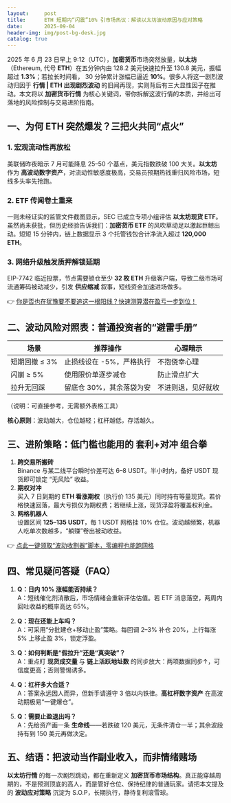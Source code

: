 ```yaml
---
layout:     post
title:      ETH 短期内“闪震”10% 引市场热议：解读以太坊波动原因与应对策略
date:       2025-09-04
header-img: img/post-bg-desk.jpg
catalog: true
---
```


2025 年 6 月 23 日早上 9:12（UTC），**加密货币**市场突然放量，**以太坊**（Ethereum, 代号 **ETH**）在五分钟内由 128.2 美元快速拉升至 130.8 美元，振幅超过 **1.3%**；若拉长时间看， 30 分钟累计涨幅已逼近 **10%**。很多人将这一剧烈波动归因于 **行情 | ETH 出现剧烈波动** 的旧闻再现，实则背后有三大显性因子在推动。本文将以 **加密货币行情** 为核心关键词，带你拆解这波行情的本质，并给出可落地的风险控制与交易进阶指南。

## 一、为何 ETH 突然爆发？三把火共同“点火”  

### 1. 宏观流动性再放松  
美联储昨夜暗示 7 月可能降息 25–50 个基点，美元指数跌破 100 大关。**以太坊** 作为 **高波动数字资产**，对流动性敏感度极高，交易员预期热钱重归风险市场，短线多头率先抢跑。

### 2. ETF 传闻卷土重来  
一则未经证实的监管文件截图显示，SEC 已成立专项小组评估 **以太坊现货 ETF**。虽然尚未获批，但历史经验告诉我们：**加密货币 ETF** 的风吹草动足以激起巨鲸出动。短短 15 分钟内，链上数据显示 3 个托管钱包合计净流入超过 **120,000 ETH**。

### 3. 网络升级触发质押解锁延期  
EIP-7742 临近投票，节点需要锁仓至少 **32 枚 ETH** 升级客户端，导致二级市场可流通筹码被动减少，引发 **供应缩减** 叙事，短线资金加速进场做多。

👉 [你是否也在犹豫要不要追这一根阳线？快速测算潜在盈亏一步到位！](https://okxdog.com/)

## 二、波动风险对照表：普通投资者的“避雷手册”

| 场景               | 推荐操作                         | 心理暗示          |
|--------------------|----------------------------------|-------------------|
| 短期回撤 ≤ 3%       | 止损线设在 -5%，严格执行        | 不抱侥幸心理       |
| 闪崩 ≥ 5%           | 使用限价单逐步减仓               | 防止滑点扩大       |
| 拉升无回踩          | 留底仓 30%，其余落袋为安          | 不进则退，见好就收 |

（说明：可直接参考，无需额外表格工具）

**核心原则**：波动越大，仓位越轻；杠杆越低，存活越久。  

## 三、进阶策略：低门槛也能用的 **套利+对冲** 组合拳

1. **跨交易所搬砖**  
   Binance 与某二线平台瞬时价差可达 6–8 USDT。半小时内，备好 USDT 现货即可锁定 “无风险” 收益。  
2. **期权对冲**  
   买入 7 日到期的 **ETH 看涨期权**（执行价 135 美元）同时持有等量现货。若价格快速回落，最大亏损仅为期权费；若继续上涨，现货浮盈将覆盖权利金。  
3. **网格机器人**  
   设置区间 **125–135 USDT**，每 1 USDT 网格挂 10% 仓位。波动越频繁，机器人吃单次数越多，“躺赚”卷出被动收益。

👉 [点此一键领取“波动收割器”脚本，零编程也能跑网格](https://okxdog.com/)

## 四、常见疑问答疑（FAQ）

1. **Q：日内 10% 涨幅能否持续？**  
   A：短线催化剂消散后，市场情绪会重新评估估值。若 ETF 消息落空，两周内回吐收益的概率高达 65%。

2. **Q：现在还能上车吗？**  
   A：可采用“分批建仓+移动止盈”策略。每回调 2–3% 补仓 20%，上行每涨 5% 上移止盈 3%，锁定浮盈。

3. **Q：如何判断是“假拉升”还是“真突破”？**  
   A：重点盯 **现货成交量** 与 **链上活跃地址数** 的同步放大：两项数据同步↑，可信度更高；否则警惕诱多。

4. **Q：杠杆多大合适？**  
   A：答案永远因人而异，但新手请遵守 3 倍以内铁律。**高杠杆数字资产** 在高波动期极易“一键爆仓”。

5. **Q：需要止盈退出吗？**  
   A：先给资产画一条 **生命线**——若跌破 120 美元，无条件清仓一半；其余波段持有到 150 美元再做决定。

## 五、结语：把波动当作副业收入，而非情绪赌场

**以太坊行情** 的每一次剧烈跳动，都在重新定义 **加密货币市场结构**。真正能穿越周期的，不是预测顶底的高人，而是管好仓位、保持纪律的普通玩家。请把本文提及的 **波动应对策略** 沉淀为 S.O.P，长期执行，静待复利滚雪球。